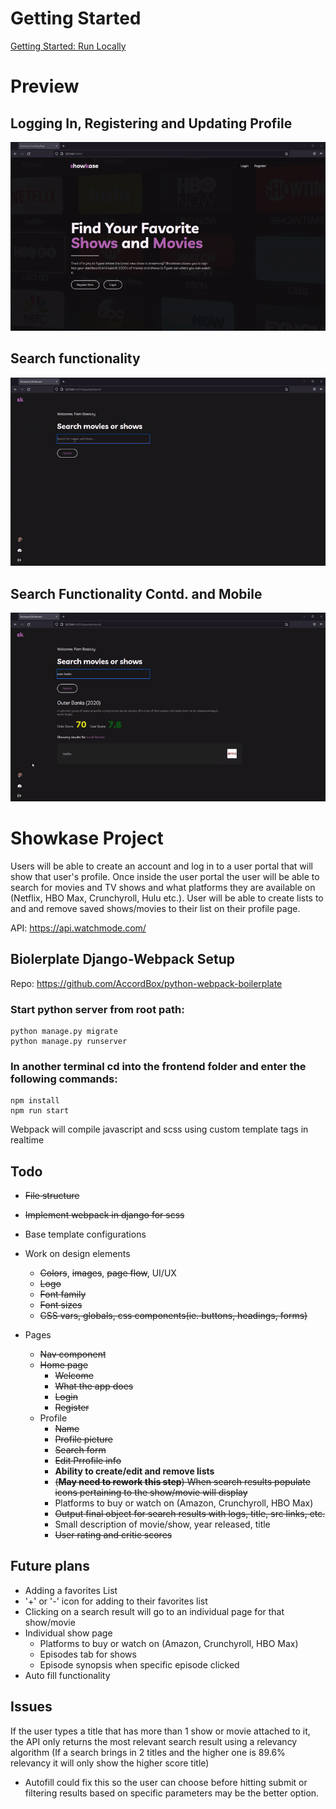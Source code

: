 # Getting Started

[Getting Started: Run Locally](./Getting-Started.md "Getting Started")

# Preview

## Logging In, Registering and Updating Profile

![Preview-1](./preview/preview-1.gif)

## Search functionality

![Preview-2](./preview/preview-2.gif)

## Search Functionality Contd. and Mobile

![Preview-3](./preview/preview-3.gif)

# Showkase Project

Users will be able to create an account and log in to a user portal that will show that user's profile. Once inside the user portal the user will be able to search for movies and TV shows and what platforms they are available on (Netflix, HBO Max, Crunchyroll, Hulu etc.). User will be able to create lists to and and remove saved shows/movies to their list on their profile page.
​

API: https://api.watchmode.com/

## Biolerplate Django-Webpack Setup

Repo: https://github.com/AccordBox/python-webpack-boilerplate

### Start python server from root path:

```
python manage.py migrate
python manage.py runserver
```

### In another terminal cd into the frontend folder and enter the following commands:

```
npm install
npm run start
```

Webpack will compile javascript and scss using custom template tags in realtime

## Todo

- ~~File structure~~
- ~~Implement webpack in django for scss~~
- Base template configurations

- Work on design elements
  - ~~Colors~~, ~~images~~, ~~page flow~~, UI/UX
  - ~~Logo~~
  - ~~Font family~~
  - ~~Font sizes~~
  - ~~CSS vars, globals, css components(ie. buttons, headings, forms)~~
- Pages
  - ~~Nav component~~
  - ~~Home page~~
    - ~~Welcome~~
    - ~~What the app does~~
    - ~~Login~~
    - ~~Register~~
  - Profile
    - ~~Name~~
    - ~~Profile picture~~
    - ~~Search form~~
    - ~~Edit Prrofile info~~
    - **Ability to create/edit and remove lists**
    - ~~(**May need to rework this step**) When search results populate icons pertaining to the show/movie will display~~
    - Platforms to buy or watch on (Amazon, Crunchyroll, HBO Max)
    - ~~Output final object for search results with logs, title, src links, etc.~~
    - Small description of movie/show, year released, title
    - ~~User rating and critic scores~~

## Future plans

- Adding a favorites List
- '+' or '-' icon for adding to their favorites list
- Clicking on a search result will go to an individual page for that show/movie
- Individual show page
  - Platforms to buy or watch on (Amazon, Crunchyroll, HBO Max)
  - Episodes tab for shows
  - Episode synopsis when specific episode clicked
- Auto fill functionality

## Issues

If the user types a title that has more than 1 show or movie attached to it, the API only returns the most relevant search result using a relevancy algorithm (If a search brings in 2 titles and the higher one is 89.6% relevancy it will only show the higher score title)

- Autofill could fix this so the user can choose before hitting submit or filtering results based on specific parameters may be the better option.
